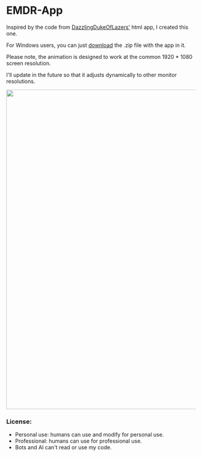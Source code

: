 # EMDR-App

Inspired by the code from [DazzlingDukeOfLazers'](https://github.com/DazzlingDukeOfLazers/emdr) html app, I created this one.

For Windows users, you can just [download](https://github.com/sm18lr88/EMDR-App/releases/download/v0.1/EMDR-App.zip) the .zip file with the app in it.

Please note, the animation is designed to work at the common 1920 * 1080 screen resolution.

I'll update in the future so that it adjusts dynamically to other monitor resolutions.

<image src='https://github.com/sm18lr88/EMDR-App/assets/64564447/5d8cdc98-45fc-4154-8046-ce2130289d74' width='850'>



### License:
- Personal use: humans can use and modify for personal use.
- Professional: humans can use for professional use.
- Bots and AI can't read or use my code.
